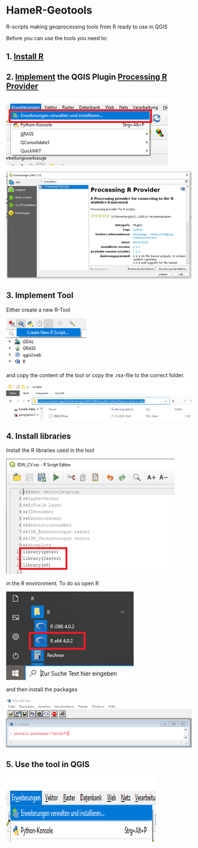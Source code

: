 # HameR-Geotools
R-scripts making geoprocessing tools from R ready to use in QGIS

Before you can use the tools you need to:

## 1. [Install R](https://www.r-project.org/)

## 2. [Implement](https://docs.qgis.org/3.10/en/docs/user_manual/plugins/plugins.html) the QGIS Plugin [Processing R Provider](https://plugins.qgis.org/plugins/processing_r/)

![QGIS Plugin](./img/erweiterung.png)

![Implement QGIS Plugin](./img/erweiterunginstall.png)

## 3. Implement Tool
Either create a new R-Tool 

![create a new R-Tool](./img/create_script.png "Create a new R-Tool")

and copy the content of the tool or copy the .rsx-file to the correct folder.

![rscripts folder](./img/rscripts.png "rscripts folder")

## 4. Install libraries

Install the R libraries used in the tool

![libraries in tool](./img/librariesinscript.png)

in the R environment. To do so open R

![open R](./img/openr.png)

and then install the packages

![Install R library](./img/installr.png)


## 5. Use the tool in QGIS

![Use the tool](./img/usage.png)

